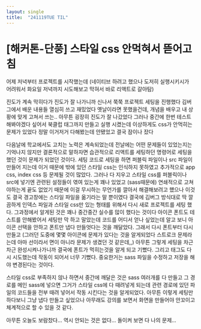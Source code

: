 ```yaml
---
layout: single
title:  "241119TUE TIL"
---
```

# [해커톤-단풍] 스타일 css 안먹혀서 뜯어고침

어제 저녁부터 프로젝트를 시작했는데
(네이티브 하려고 했으나 도저히 실행시키시가 어려워서 화요일 저녁까지 시도해보고 막혀서 바로 리액트로 갈아탐)

진도가 계속 막히다가 진도가 잘 나가니까 신나서
쭉쭉 프로젝트 세팅을 진행했다
김버그에서 배운 내용들 열심히 쓰고 재밌었다
옛날이라면 못했을건데, 개념을 배우고 내 상황에 맞게
고쳐서 쓰는.. 아무튼 굉장히 진도가 잘 나갔었다
그러나 중간에 한번 테스트 해봐야겠다 싶어서
북클럽 태그까지 만들고 실행 시켰는데 이상하게도
css가 안먹히는 문제가 있었다
정말 이거저거 다해봤는데 안됐었고 결국 잠이나 잤다

다음날에 학교에서도 고치는 노력은 계속되었는데
전날에는 어떤 문제들이 있었는지는 기억나지 않지만
결론적으로 말하자면 습관적으로 리액트를 세팅하던 명령어로
세팅을 했던 것이 문제가 되었던 것이다.
세팅 코드로 세팅을 하면 퍼블릭 파일이나 src 파일이 만들어 지는데
이거 때문에 밖에 있던 스타일 css는 인식하지 못하였고
추가적으로 app css, index css 등 문제될 것이 많았다.
그러나 다 지우고 스타일 css를 퍼블릭이나 src에 넣기엔
관련된 설정들이 엮여 있는게 꽤나 있었고 (sass때문에)
연쇄적으로 고쳐야하는게 끝도 없었기 때문에 이걸 무시하는
무언가를 깔아서 해결해보려고 헀으나 이것도 결국 경고창에는
스타일 파일을 옮기라는 말 뿐이였다 결국에 김버그 방식대로
딱 깔끔하게 인덱스 파일과 스타일 css만 있는 형태를 위해서
다시 새로 프로젝트를 세팅 했다.
그과정에서 알게된 것은 꽤나 중간중간 실수를 많이 했다는 것이다
아이콘 폰트도 테스트를 안해봤어서 세팅만 막 하고 말았는데
코드를 어디서 얻나 싶었는데 알고 보니 아이콘 선택을 안하고 폰트만
냅다 만들엇다는 것을 깨달았다. 그래서 다시 폰트부터 다시 만들고
(그러던 도중에 몇몇 아이콘에 문제가 있다는 것을 알게되었다 스트로크 문제라는데 아마 선이라서 면이 아니라 문제가 생겼던 것 같은데,,)
아무튼 그렇게 세팅을 차근차근 완성시켜나가니까 결국에
폰트가 먹히는것을 알게 되고 기뻤다.
그리고 태그도 다시 시도했는데 작동이 되어서 너무 기뻤다.
중요한거는 sass 파일을 수정하고 저장을 해야 변경된다는 것이다.

스타일 css로 부족하지 않나 하면서 중간에 깨달은 것은
sass 여러개를 다 만들고 그 경로를 메인 sass에 넣으면 그거가 스타일 css에 다 때려넣게 되는데 관련 경로에 있던 파일의 코드들을 전부 때려 넣어서 작동 시킨다는 것을 알게되었다.
아무튼 이렇게 세팅만 하다보니 그냥 냅다 만들고 싶었으나
아무래도 강의를 보면서 화면을 만들어야 안꼬이고 체계적으로 할 수 있을 것 같다.

아무튼 오늘도 보람찼다... 역시 안되는 것은 없다...
돌이켜 보면 다 나의 문제...

